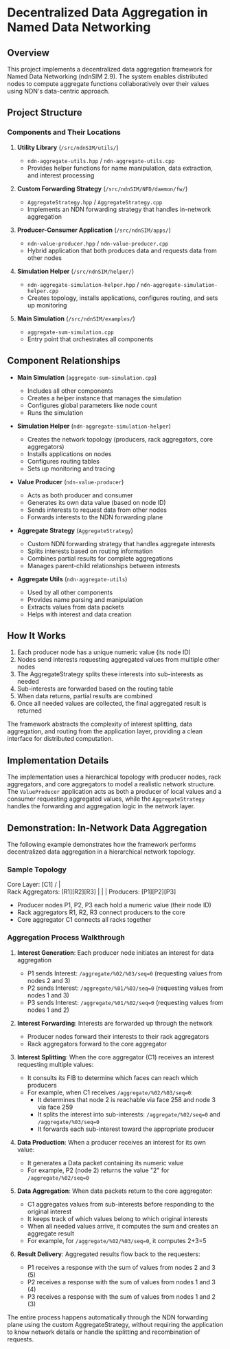 # Decentralized Data Aggregation in Named Data Networking

## Overview

This project implements a decentralized data aggregation framework for Named Data Networking (ndnSIM 2.9). The system enables distributed nodes to compute aggregate functions collaboratively over their values using NDN's data-centric approach.

## Project Structure

### Components and Their Locations

1. **Utility Library** (`/src/ndnSIM/utils/`)
   - `ndn-aggregate-utils.hpp` / `ndn-aggregate-utils.cpp`
   - Provides helper functions for name manipulation, data extraction, and interest processing

2. **Custom Forwarding Strategy** (`/src/ndnSIM/NFD/daemon/fw/`)
   - `AggregateStrategy.hpp` / `AggregateStrategy.cpp`
   - Implements an NDN forwarding strategy that handles in-network aggregation

3. **Producer-Consumer Application** (`/src/ndnSIM/apps/`)
   - `ndn-value-producer.hpp` / `ndn-value-producer.cpp`
   - Hybrid application that both produces data and requests data from other nodes

4. **Simulation Helper** (`/src/ndnSIM/helper/`)
   - `ndn-aggregate-simulation-helper.hpp` / `ndn-aggregate-simulation-helper.cpp`
   - Creates topology, installs applications, configures routing, and sets up monitoring

5. **Main Simulation** (`/src/ndnSIM/examples/`)
   - `aggregate-sum-simulation.cpp`
   - Entry point that orchestrates all components

## Component Relationships

- **Main Simulation** (`aggregate-sum-simulation.cpp`)
  - Includes all other components
  - Creates a helper instance that manages the simulation
  - Configures global parameters like node count
  - Runs the simulation

- **Simulation Helper** (`ndn-aggregate-simulation-helper`)
  - Creates the network topology (producers, rack aggregators, core aggregators)
  - Installs applications on nodes
  - Configures routing tables
  - Sets up monitoring and tracing

- **Value Producer** (`ndn-value-producer`)
  - Acts as both producer and consumer
  - Generates its own data value (based on node ID)
  - Sends interests to request data from other nodes
  - Forwards interests to the NDN forwarding plane

- **Aggregate Strategy** (`AggregateStrategy`)
  - Custom NDN forwarding strategy that handles aggregate interests
  - Splits interests based on routing information
  - Combines partial results for complete aggregations
  - Manages parent-child relationships between interests

- **Aggregate Utils** (`ndn-aggregate-utils`)
  - Used by all other components
  - Provides name parsing and manipulation
  - Extracts values from data packets
  - Helps with interest and data creation

## How It Works

1. Each producer node has a unique numeric value (its node ID)
2. Nodes send interests requesting aggregated values from multiple other nodes
3. The AggregateStrategy splits these interests into sub-interests as needed
4. Sub-interests are forwarded based on the routing table
5. When data returns, partial results are combined
6. Once all needed values are collected, the final aggregated result is returned

The framework abstracts the complexity of interest splitting, data aggregation, and routing from the application layer, providing a clean interface for distributed computation.

## Implementation Details

The implementation uses a hierarchical topology with producer nodes, rack aggregators, and core aggregators to model a realistic network structure. The `ValueProducer` application acts as both a producer of local values and a consumer requesting aggregated values, while the `AggregateStrategy` handles the forwarding and aggregation logic in the network layer.

## Demonstration: In-Network Data Aggregation

The following example demonstrates how the framework performs decentralized data aggregation in a hierarchical network topology.

### Sample Topology

Core Layer:         [C1]
                   /  |  \
Rack Aggregators: [R1][R2][R3]
                   |   |   |
Producers:        [P1][P2][P3]

- Producer nodes P1, P2, P3 each hold a numeric value (their node ID)
- Rack aggregators R1, R2, R3 connect producers to the core
- Core aggregator C1 connects all racks together

### Aggregation Process Walkthrough

1. **Interest Generation**: Each producer node initiates an interest for data aggregation
   - P1 sends Interest: `/aggregate/%02/%03/seq=0` (requesting values from nodes 2 and 3)
   - P2 sends Interest: `/aggregate/%01/%03/seq=0` (requesting values from nodes 1 and 3)
   - P3 sends Interest: `/aggregate/%01/%02/seq=0` (requesting values from nodes 1 and 2)

2. **Interest Forwarding**: Interests are forwarded up through the network
   - Producer nodes forward their interests to their rack aggregators
   - Rack aggregators forward to the core aggregator

3. **Interest Splitting**: When the core aggregator (C1) receives an interest requesting multiple values:
   - It consults its FIB to determine which faces can reach which producers
   - For example, when C1 receives `/aggregate/%02/%03/seq=0`:
     - It determines that node 2 is reachable via face 258 and node 3 via face 259
     - It splits the interest into sub-interests: `/aggregate/%02/seq=0` and `/aggregate/%03/seq=0`
     - It forwards each sub-interest toward the appropriate producer

4. **Data Production**: When a producer receives an interest for its own value:
   - It generates a Data packet containing its numeric value
   - For example, P2 (node 2) returns the value "2" for `/aggregate/%02/seq=0`

5. **Data Aggregation**: When data packets return to the core aggregator:
   - C1 aggregates values from sub-interests before responding to the original interest
   - It keeps track of which values belong to which original interests
   - When all needed values arrive, it computes the sum and creates an aggregate result
   - For example, for `/aggregate/%02/%03/seq=0`, it computes 2+3=5

6. **Result Delivery**: Aggregated results flow back to the requesters:
   - P1 receives a response with the sum of values from nodes 2 and 3 (5)
   - P2 receives a response with the sum of values from nodes 1 and 3 (4)
   - P3 receives a response with the sum of values from nodes 1 and 2 (3)

The entire process happens automatically through the NDN forwarding plane using the custom AggregateStrategy, without requiring the application to know network details or handle the splitting and recombination of requests.